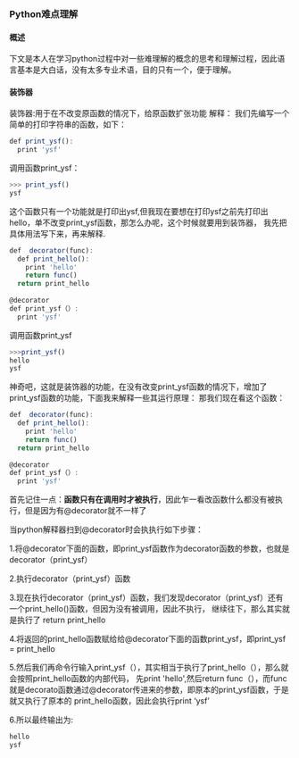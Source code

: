 ### Python难点理解
#### 概述
下文是本人在学习python过程中对一些难理解的概念的思考和理解过程，因此语言基本是大白话，没有太多专业术语，目的只有一个，便于理解。
#### 装饰器
装饰器:用于在不改变原函数的情况下，给原函数扩张功能
解释：
我们先编写一个简单的打印字符串的函数，如下：
``` javascript 
def print_ysf():
  print 'ysf'
```
调用函数print_ysf：
``` javascript 
>>> print_ysf()
ysf
```
这个函数只有一个功能就是打印出ysf,但我现在要想在打印ysf之前先打印出hello，单不改变print_ysf函数，那怎么办呢，这个时候就要用到装饰器，
我先把具体用法写下来，再来解释.
``` javascript
def  decorator(func):
  def print_hello():
    print 'hello'
    return func()
  return print_hello
 
@decorator
def print_ysf（）:
  print 'ysf'
```
调用函数print_ysf
``` javascript
>>>print_ysf()
hello
ysf
```
神奇吧，这就是装饰器的功能，在没有改变print_ysf函数的情况下，增加了print_ysf函数的功能，下面我来解释一些其运行原理：
那我们现在看这个函数：
``` javascript
def  decorator(func):
  def print_hello():
    print 'hello'
    return func()
  return print_hello
 
@decorator
def print_ysf（）:
  print 'ysf'
```
首先记住一点：**函数只有在调用时才被执行**，因此乍一看改函数什么都没有被执行，但是因为有@decorator就不一样了

当python解释器扫到@decorator时会执执行如下步骤：

1.将@decorator下面的函数，即print_ysf函数作为decorator函数的参数，也就是decorator（print_ysf）

2.执行decorator（print_ysf）函数

3.现在执行decorator（print_ysf）函数，我们发现decorator（print_ysf）还有一个print_hello()函数，但因为没有被调用，因此不执行，
继续往下，那么其实就是执行了 return print_hello

4.将返回的print_hello函数赋给给@decorator下面的函数print_ysf，即print_ysf = print_hello

5.然后我们再命令行输入print_ysf（），其实相当于执行了print_hello（），那么就会按照print_hello函数的内部代码，
先print 'hello',然后return func（），而func就是decorato函数通过@decorator传进来的参数，即原本的print_ysf函数，于是就又执行了原本的
print_hello函数，因此会执行print ‘ysf’

6.所以最终输出为:
``` javascript
hello
ysf
```

